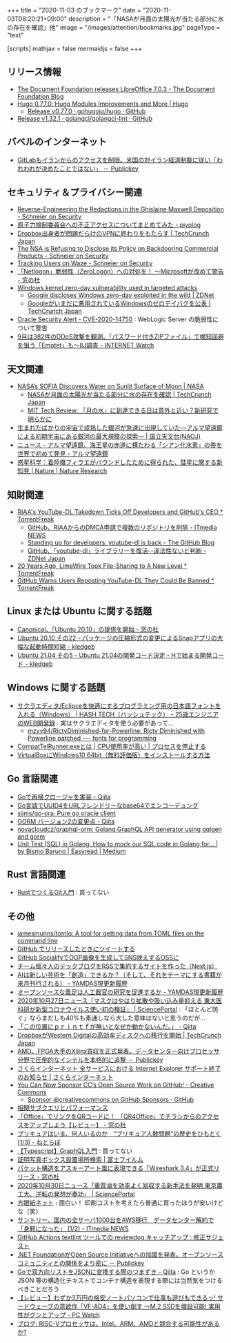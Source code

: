 +++
title = "2020-11-03 のブックマーク"
date =  "2020-11-03T08:20:21+09:00"
description = "「NASAが月面の太陽光が当たる部分に水の存在を確認」他"
image = "/images/attention/bookmarks.jpg"
pageType = "text"

[scripts]
  mathjax = false
  mermaidjs = false
+++

## リリース情報

- [The Document Foundation releases LibreOffice 7.0.3 - The Document Foundation Blog](https://blog.documentfoundation.org/blog/2020/10/29/libreoffice-703/)
- [Hugo 0.77.0: Hugo Modules Improvements and More | Hugo](https://gohugo.io/news/0.77.0-relnotes/)
    - [Release v0.77.0 · gohugoio/hugo · GitHub](https://github.com/gohugoio/hugo/releases/tag/v0.77.0)
- [Release v1.32.1 · golangci/golangci-lint · GitHub](https://github.com/golangci/golangci-lint/releases/tag/v1.32.1)

## バベルのインターネット

- [GitLabもイランからのアクセスを制限。米国の対イラン経済制裁に従い「われわれが決めたことではない」 － Publickey](https://www.publickey1.jp/blog/20/gitlab_813.html)

## セキュリティ＆プライバシー関連

- [Reverse-Engineering the Redactions in the Ghislaine Maxwell Deposition - Schneier on Security](https://www.schneier.com/blog/archives/2020/10/reverse-engineering-the-redactions-in-the-ghislaine-maxwell-deposition.html)
- [原子力規制委員会への不正アクセスについてまとめてみた - piyolog](https://piyolog.hatenadiary.jp/entry/2020/10/28/120000)
- [Dropbox出身者が問題だらけのVPNに終わりをもたらす  |  TechCrunch Japan](https://techcrunch.com/2020/10/28/twingate-series-a/)
- [The NSA is Refusing to Disclose its Policy on Backdooring Commercial Products - Schneier on Security](https://www.schneier.com/blog/archives/2020/10/the-nsa-is-refusing-to-disclose-its-policy-on-backdooring-commercial-products.html)
- [Tracking Users on Waze - Schneier on Security](https://www.schneier.com/blog/archives/2020/10/tracking-users-on-waze.html)
- [「Netlogon」脆弱性（ZeroLogon）への対処を！ ～Microsoftが改めて警告 - 窓の杜](https://forest.watch.impress.co.jp/docs/news/1286239.html)
- [Windows kernel zero-day vulnerability used in targeted attacks](https://www.bleepingcomputer.com/news/security/windows-kernel-zero-day-vulnerability-used-in-targeted-attacks/)
    - [Google discloses Windows zero-day exploited in the wild | ZDNet](https://www.zdnet.com/article/google-discloses-windows-zero-day-exploited-in-the-wild/)
    - [Googleがいまだに悪用されているWindowsのゼロデイバグを公表  |  TechCrunch Japan](https://techcrunch.com/2020/10/30/google-microsoft-windows-bug-attack/)
- [Oracle Security Alert - CVE-2020-14750](https://www.oracle.com/security-alerts/alert-cve-2020-14750.html) : WebLogic Server の脆弱性について警告
- [9月は382件のDDoS攻撃を観測、「パスワード付きZIPファイル」で検知回避を狙う「Emotet」も～IIJ調査 - INTERNET Watch](https://internet.watch.impress.co.jp/docs/news/1286669.html)

## 天文関連

- [NASA’s SOFIA Discovers Water on Sunlit Surface of Moon | NASA](https://www.nasa.gov/press-release/nasa-s-sofia-discovers-water-on-sunlit-surface-of-moon/)
    - [NASAが月面の太陽光が当たる部分に水の存在を確認  |  TechCrunch Japan](https://techcrunch.com/2020/10/26/nasa-discovers-water-on-the-surface-of-the-sunlit-portion-of-the-moon/)
    - [MIT Tech Review: 「月の水」に到達できる日は意外と近い？新研究で明らかに](https://www.technologyreview.jp/s/223347/water-on-the-moon-should-be-more-accessible-than-we-thought/)
- [生まれたばかりの宇宙で成熟した銀河が急速に出現していた―アルマ望遠鏡による初期宇宙にある銀河の最大規模の探索― | 国立天文台(NAOJ)](https://www.nao.ac.jp/news/science/2020/20201028-alma.html)
- [ニュース - アルマ望遠鏡、海王星の赤道に横たわる「シアン化水素」の帯を世界で初めて発見 - アルマ望遠鏡](https://alma-telescope.jp/news/neptune-202010)
- [惑星科学：着陸機フィラエがバウンドしたために得られた、彗星に関する新知見 | Nature | Nature Research](https://www.natureasia.com/ja-jp/nature/pr-highlights/13493)

## 知財関連

- [RIAA's YouTube-DL Takedown Ticks Off Developers and GitHub's CEO * TorrentFreak](https://torrentfreak.com/riaas-youtube-dl-takedown-ticks-of-developers-and-githubs-ceo-201027/)
    - [GitHub、RIAAからのDMCA申請で複数のリポジトリを削除 - ITmedia NEWS](https://www.itmedia.co.jp/news/articles/2010/26/news064.html)
    - [Standing up for developers: youtube-dl is back - The GitHub Blog](https://github.blog/2020-11-16-standing-up-for-developers-youtube-dl-is-back/)
    - [GitHub、「youtube-dl」ライブラリーを復活--違法性ないと判断 - ZDNet Japan](https://japan.zdnet.com/article/35162547/)
- [20 Years Ago, LimeWire Took File-Sharing to A New Level * TorrentFreak](https://torrentfreak.com/20-years-ago-limewire-took-file-sharing-to-a-new-level-201101/)
- [GitHub Warns Users Reposting YouTube-DL They Could Be Banned * TorrentFreak](https://torrentfreak.com/github-warns-users-reposting-youtube-dl-they-could-be-banned-201102/)

## Linux または Ubuntu に関する話題

- [Canonical、「Ubuntu 20.10」の提供を開始 - 窓の杜](https://forest.watch.impress.co.jp/docs/news/1285131.html)
- [Ubuntu 20.10 その22 - パッケージの圧縮形式の変更によるSnapアプリの大幅な起動時間短縮 - kledgeb](https://kledgeb.blogspot.com/2020/10/ubuntu-2010-22-snap.html)
- [Ubuntu 21.04 その5 - Ubuntu 21.04の開発コード決定・Hで始まる開発コード - kledgeb](https://kledgeb.blogspot.com/2020/10/ubuntu-2104-5-ubuntu-2104h.html)

## Windows に関する話題

- [サクラエディタ/Eclipceを快適にするプログラミング用の日本語フォントを入れる（Windows） | HASH TECH（ハッシュテック） – 25歳エンジニアのWEB開発録](https://t-hsn.com/tech/201812/texteditor-font/) : 実はサクラエディタを使う必要があって...
    - [mzyy94/RictyDiminished-for-Powerline: Ricty Diminished with Powerline patched --- fonts for programming](https://github.com/mzyy94/RictyDiminished-for-Powerline)
- [CompatTelRunner.exeとは | CPU使用率が高い | プロセスを停止する](http://tooljp.com/Windows10/doc/process/html/CompatTelRunner.exe.html)
- [VirtualBoxにWindows10 64bit（無料評価版）をインストールする方法](https://takalog.jp/archives/1044)

## Go 言語関連

- [Goで再帰クロージャを実装 - Qiita](https://qiita.com/yoshii0110/items/56a808d63f6dd7fa2baf)
- [Go言語でUUID4をURLフレンドリーなbase64でエンコーデュング](https://zenn.dev/purratto/articles/abcc4c8bb5660f1b3bca)
- [sijms/go-ora: Pure go oracle client](https://github.com/sijms/go-ora)
- [GORM バージョン2の変更点 - Qiita](https://qiita.com/Syoitu/items/a6fb856d3033d536fa53)
- [novacloudcz/graphql-orm: Golang GraphQL API generator using gqlgen and gorm](https://github.com/novacloudcz/graphql-orm)
- [Unit Test (SQL) in Golang. How to mock our SQL code in Golang for… | by Bismo Baruno | Easyread | Medium](https://medium.com/easyread/unit-test-sql-in-golang-5af19075e68e)

## Rust 言語関連

- [RustでつくるGit入門](https://zenn.dev/uzimaru0000/books/impl-git-in-rust) : 買ってない

## その他

- [jamesmunns/tomlq: A tool for getting data from TOML files on the command line](https://github.com/jamesmunns/tomlq)
- [GitHub でリリースしたときにツイートする](https://zenn.dev/snowcait/articles/514254f40e356d78c144)
- [GitHub SocialifyでOGP画像を生成してSNS映えするOSSに](https://zenn.dev/ryo_kawamata/articles/introduction-socialify)
- [チーム個々人のテックブログをRSSで集約するサイトを作った（Next.js）](https://zenn.dev/catnose99/articles/cb72a73368a547756862)
- [AIは新しい芸術を「創造」できるか？（そして、それをテーマにする書籍が来月刊行される） - YAMDAS現更新履歴](https://yamdas.hatenablog.com/entry/20201026/ai-and-creativity)
- [オープンソースな義足は人工器官の研究を促進するか - YAMDAS現更新履歴](https://yamdas.hatenablog.com/entry/20201026/opensource-bionicleg)
- [2020年10月27日ニュース「マスクはやはり拡散や吸い込み量抑える 東大医科研が新型コロナウイルス使い初の検証」 | SciencePortal](https://scienceportal.jst.go.jp/news/newsflash_review/newsflash/2020/10/20201027_01.html) : 「ほとんど防ぐ」ならまだしも40%も素通しなら大した意味はないと思うのだが...
- [「この位置にｐｒｉｎｔｆが無いとなぜか動かないんだ。」 - Qiita](https://qiita.com/fujitanozomu/items/8b7d9e4e51baf0764dfc)
- [DropboxがWestern Digitalの高効率ディスクへの移行を開始  |  TechCrunch Japan](https://techcrunch.com/2020/10/26/dropbox-begins-shift-to-high-efficiency-western-digital-shingled-magnetic-recording-disks/)
- [AMD、FPGA大手のXilinx買収を正式発表。データセンター向けプロセッサ分野で圧倒的なインテルを本格的に追撃 － Publickey](https://www.publickey1.jp/blog/20/amdfpgaxilinx.html)
- [さくらインターネット 全サービスにおける Internet Explorer サポート終了のお知らせ | さくらインターネット](https://www.sakura.ad.jp/information/announcements/2020/10/29/1968205310/)
- [You Can Now Sponsor CC’s Open Source Work on GitHub! - Creative Commons](https://creativecommons.org/2020/10/27/sponsor-cc-open-source-work-github/)
    - [Sponsor @creativecommons on GitHub Sponsors · GitHub](https://github.com/sponsors/creativecommons)
- [相関サブクエリとパフォーマンス](https://zenn.dev/kou_row_line/articles/6acb7d888c9f32749c41)
- [「Office」でリンクをQRコードに！ 「QR4Office」でチラシからのアクセスをアップしよう【レビュー】 - 窓の杜](https://forest.watch.impress.co.jp/docs/review/1286180.html)
- [プリキュアはいま、何人いるのか　“プリキュア人数問題”の歴史をひもとく (1/3) - ねとらぼ](https://nlab.itmedia.co.jp/nl/articles/2009/24/news039.html)
- [【Typescript】GraphQL入門](https://zenn.dev/nekoniki/books/e2f5be82d54e5acac306) : 買ってない
- [証明写真ボックス設置場所検索 | 富士フイルム](https://as.chizumaru.com/ffdips/top?account=ffdips)
- [パケット構造をアスキーアート風に表現できる「Wireshark 3.4」が正式リリース - 窓の杜](https://forest.watch.impress.co.jp/docs/news/1286367.html)
- [2020年10月30日ニュース「重質油を効率よく回収する新手法を発明 東京農工大、逆転の発想が奏功」 | SciencePortal](https://scienceportal.jst.go.jp/news/newsflash_review/newsflash/2020/10/20201030_01.html)
- [方眼紙ネット](http://houganshi.net/) : 面白い！ 印刷コストを考えたら普通に買ったほうが安いけどな（笑）
- [サントリー、国内の全サーバ1000台をAWS移行　データセンター解約で「身軽になった」 (1/2) - ITmedia NEWS](https://www.itmedia.co.jp/news/articles/2010/28/news121.html)
- [GitHub Actions textlint ツールでの reviewdog キャッチアップ : 修正サジェスト](https://zenn.dev/tsuyoshicho/articles/2020-10-27-textlint-ci-upgrade)
- [.NET FoundationがOpen Source Initiativeへの加盟を発表。オープンソースコミュニティとの関係をより密に － Publickey](https://www.publickey1.jp/blog/20/net_foundationopen_source_initiative.html)
- [Goで双方向リストをJSONに変換する際のつまずき - Qiita](https://qiita.com/pgDora56/items/c2a9de7b9852d5bab042) : Go というか JSON 等の構造化テキストでコンテナ構造を表現する際には当然気をつけるべきことだろう
- [【レビュー】わずか3万円の格安ノートパソコンで仕事も遊びもできるッ! サードウェーブの意欲作「VF-AD4」を使い倒す ～M.2 SSDを増設可能! 実用性がグンとアップ - PC Watch](https://pc.watch.impress.co.jp/docs/topic/review/1283954.html)
- [ブログ: RISC-Vプロセッサは、Intel、ARM、AMDと競合する可能性があるか?](https://okuranagaimo.blogspot.com/2020/11/risc-vintelarmamd.html)

